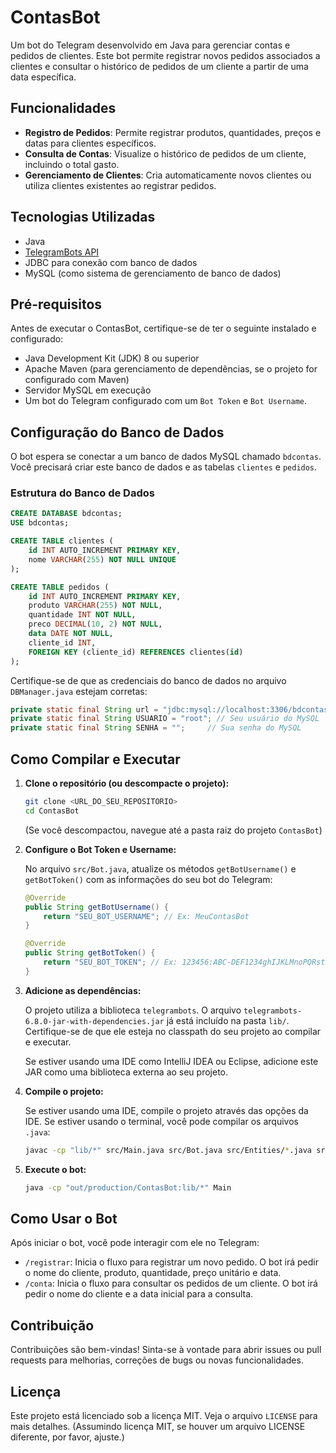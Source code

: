 # ContasBot

Um bot do Telegram desenvolvido em Java para gerenciar contas e pedidos de clientes. Este bot permite registrar novos pedidos associados a clientes e consultar o histórico de pedidos de um cliente a partir de uma data específica.

## Funcionalidades

- **Registro de Pedidos**: Permite registrar produtos, quantidades, preços e datas para clientes específicos.
- **Consulta de Contas**: Visualize o histórico de pedidos de um cliente, incluindo o total gasto.
- **Gerenciamento de Clientes**: Cria automaticamente novos clientes ou utiliza clientes existentes ao registrar pedidos.

## Tecnologias Utilizadas

- Java
- [TelegramBots API](https://github.com/rubenlagus/TelegramBots)
- JDBC para conexão com banco de dados
- MySQL (como sistema de gerenciamento de banco de dados)

## Pré-requisitos

Antes de executar o ContasBot, certifique-se de ter o seguinte instalado e configurado:

- Java Development Kit (JDK) 8 ou superior
- Apache Maven (para gerenciamento de dependências, se o projeto for configurado com Maven)
- Servidor MySQL em execução
- Um bot do Telegram configurado com um `Bot Token` e `Bot Username`.

## Configuração do Banco de Dados

O bot espera se conectar a um banco de dados MySQL chamado `bdcontas`. Você precisará criar este banco de dados e as tabelas `clientes` e `pedidos`.

### Estrutura do Banco de Dados

```sql
CREATE DATABASE bdcontas;
USE bdcontas;

CREATE TABLE clientes (
    id INT AUTO_INCREMENT PRIMARY KEY,
    nome VARCHAR(255) NOT NULL UNIQUE
);

CREATE TABLE pedidos (
    id INT AUTO_INCREMENT PRIMARY KEY,
    produto VARCHAR(255) NOT NULL,
    quantidade INT NOT NULL,
    preco DECIMAL(10, 2) NOT NULL,
    data DATE NOT NULL,
    cliente_id INT,
    FOREIGN KEY (cliente_id) REFERENCES clientes(id)
);
```

Certifique-se de que as credenciais do banco de dados no arquivo `DBManager.java` estejam corretas:

```java
private static final String url = "jdbc:mysql://localhost:3306/bdcontas?useSSL=false&serverTimezone=UTC";
private static final String USUARIO = "root"; // Seu usuário do MySQL
private static final String SENHA = "";     // Sua senha do MySQL
```

## Como Compilar e Executar

1. **Clone o repositório (ou descompacte o projeto):**

   ```bash
   git clone <URL_DO_SEU_REPOSITORIO>
   cd ContasBot
   ```
   (Se você descompactou, navegue até a pasta raiz do projeto `ContasBot`)

2. **Configure o Bot Token e Username:**

   No arquivo `src/Bot.java`, atualize os métodos `getBotUsername()` e `getBotToken()` com as informações do seu bot do Telegram:

   ```java
   @Override
   public String getBotUsername() {
       return "SEU_BOT_USERNAME"; // Ex: MeuContasBot
   }

   @Override
   public String getBotToken() {
       return "SEU_BOT_TOKEN"; // Ex: 123456:ABC-DEF1234ghIJKLMnoPQRstUVwxyZ
   }
   ```

3. **Adicione as dependências:**

   O projeto utiliza a biblioteca `telegrambots`. O arquivo `telegrambots-6.8.0-jar-with-dependencies.jar` já está incluído na pasta `lib/`. Certifique-se de que ele esteja no classpath do seu projeto ao compilar e executar.

   Se estiver usando uma IDE como IntelliJ IDEA ou Eclipse, adicione este JAR como uma biblioteca externa ao seu projeto.

4. **Compile o projeto:**

   Se estiver usando uma IDE, compile o projeto através das opções da IDE. Se estiver usando o terminal, você pode compilar os arquivos `.java`:

   ```bash
   javac -cp "lib/*" src/Main.java src/Bot.java src/Entities/*.java src/DataBase/*.java src/Services/*.java -d out/production/ContasBot
   ```

5. **Execute o bot:**

   ```bash
   java -cp "out/production/ContasBot:lib/*" Main
   ```

## Como Usar o Bot

Após iniciar o bot, você pode interagir com ele no Telegram:

- `/registrar`: Inicia o fluxo para registrar um novo pedido. O bot irá pedir o nome do cliente, produto, quantidade, preço unitário e data.
- `/conta`: Inicia o fluxo para consultar os pedidos de um cliente. O bot irá pedir o nome do cliente e a data inicial para a consulta.

## Contribuição

Contribuições são bem-vindas! Sinta-se à vontade para abrir issues ou pull requests para melhorias, correções de bugs ou novas funcionalidades.

## Licença

Este projeto está licenciado sob a licença MIT. Veja o arquivo `LICENSE` para mais detalhes. (Assumindo licença MIT, se houver um arquivo LICENSE diferente, por favor, ajuste.)



